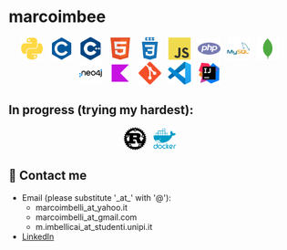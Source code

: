 # marcoimbee
<div align="center">
  <!-- PYTHON --> <img src="https://github.com/devicons/devicon/blob/master/icons/python/python-plain.svg" title="Python" alt="Python" width="40" height="40" /> &nbsp;
  <!-- C --> <img src="https://github.com/devicons/devicon/blob/master/icons/c/c-plain.svg" title="C" alt="C" width="40" heigth="40" /> &nbsp;
  <!-- C++ --> <img src="https://github.com/devicons/devicon/blob/master/icons/cplusplus/cplusplus-plain.svg" title="Cplusplus" alt="Cplusplus" width="40" height="40" /> &nbsp;
  <!-- HTML5 --> <img src="https://github.com/devicons/devicon/blob/master/icons/html5/html5-original.svg" title="HTML5" alt="HTML" width="40" height="40" /> &nbsp;
  <!-- CSS3 --> <img src="https://github.com/devicons/devicon/blob/master/icons/css3/css3-plain-wordmark.svg" title="CSS3" alt="CSS" width="40" height="40" /> &nbsp;
  <!-- JS --> <img src="https://github.com/devicons/devicon/blob/master/icons/javascript/javascript-original.svg" title="JS" alt="JavaScript" width="40" height="40" /> &nbsp;
  <!-- PHP --> <img src="https://github.com/devicons/devicon/blob/master/icons/php/php-plain.svg" title="php" alt="php" width="40" height="40" /> &nbsp;
  <!-- MYSQL --> <img src="https://github.com/devicons/devicon/blob/master/icons/mysql/mysql-original-wordmark.svg" title="MySQL" alt="MySQL" width="40" height="40" /> &nbsp;
  <!-- MONGODB --> <img src="https://github.com/devicons/devicon/blob/master/icons/mongodb/mongodb-plain.svg" title="MongoDB" alt="MongoDB" width="40" height="40" /> &nbsp;
  <!-- NEO4J --> <img src="https://github.com/devicons/devicon/blob/master/icons/neo4j/neo4j-original-wordmark.svg" title="Neo4J" alt="Neo4J" width="40" height="40" /> &nbsp;
  <!-- KOTLIN --> <img src="https://github.com/devicons/devicon/blob/master/icons/kotlin/kotlin-plain.svg" title="Kotlin" alt="Kotlin" width="40" height="40" /> &nbsp; 
  <!-- GIT --> <img src="https://github.com/devicons/devicon/blob/master/icons/git/git-plain.svg" title="Git" alt="Git" width="40" height="40" /> &nbsp;
  <!-- VSCODE --> <img src="https://github.com/devicons/devicon/blob/master/icons/vscode/vscode-original.svg" title="Vscode" alt="Vscode" width="40" height="40"/> &nbsp;
  <!-- INTELLIJ --> <img src="https://github.com/devicons/devicon/blob/master/icons/intellij/intellij-original.svg" title="IntelliJ" alt="IntelliJ" width="40" height="40" /> &nbsp;
</div>

## In progress (trying my hardest):
<div align="center">
  <!-- REACTJS --> <!-- <img src="https://github.com/devicons/devicon/blob/master/icons/react/react-original-wordmark.svg" title="React" alt="React" width="40" height="40" /> &nbsp; -->
  <!-- RUST --> <img src="https://github.com/devicons/devicon/blob/master/icons/rust/rust-original.svg" title="Rust" alt="Rust" width="40" height="40" /> &nbsp;
<!--   DOCKER --> <img src="https://github.com/devicons/devicon/blob/master/icons/docker/docker-plain-wordmark.svg" title="Docker" alt="Docker" width="40" height="40" /> &nbsp;
  <!-- AWS --> <!-- <img src="https://github.com/devicons/devicon/blob/master/icons/amazonwebservices/amazonwebservices-original-wordmark.svg" title="AWS" alt="AWS" width="40" height="40" /> &nbsp;  -->
  <!-- SWIFT --> <!-- <img src="https://github.com/devicons/devicon/blob/master/icons/swift/swift-original.svg" title="Swift" alt="Swift" width="40" height="40" /> &nbsp; -->
</div>

## 🔗 Contact me
  - Email (please substitute '\_at\_' with '@'):
      - marcoimbelli_at_yahoo.it
      - marcoimbelli_at_gmail.com
      - m.imbellicai_at_studenti.unipi.it
  - [LinkedIn](https://www.linkedin.com/in/marco-imbelli-cai/)

